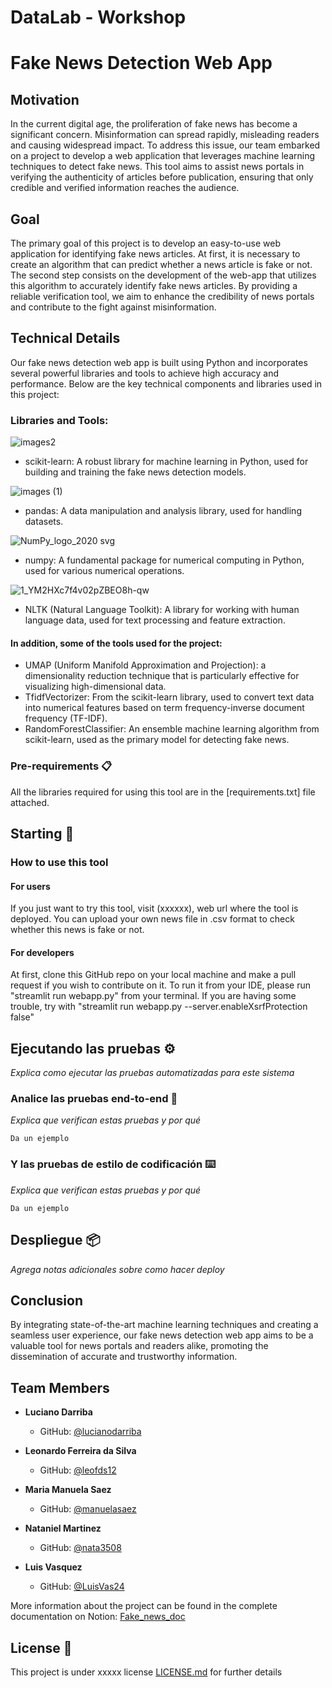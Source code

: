 # DataLab - Workshop

# Fake News Detection Web App

## Motivation
In the current digital age, the proliferation of fake news has become a significant concern. Misinformation can spread rapidly, misleading readers and causing widespread impact. To address this issue, our team embarked on a project to develop a web application that leverages machine learning techniques to detect fake news.
This tool aims to assist news portals in verifying the authenticity of articles before publication, ensuring that only credible and verified information reaches the audience.


## Goal
The primary goal of this project is to develop an easy-to-use web application for identifying fake news articles. 
At first, it is necessary to create an algorithm that can predict whether a news article is fake or not. The second step consists on the development of the web-app that utilizes this algorithm to accurately identify fake news articles. By providing a reliable verification tool, we aim to enhance the credibility of news portals and contribute to the fight against misinformation.


## Technical Details
Our fake news detection web app is built using Python and incorporates several powerful libraries and tools to achieve high accuracy and performance. Below are the key technical components and libraries used in this project:

### Libraries and Tools:

![images2](https://github.com/user-attachments/assets/b1ec8451-a649-4b09-8d3b-10cf9147f4e3)


* scikit-learn: A robust library for machine learning in Python, used for building and training the fake news detection models.
  
![images (1)](https://github.com/user-attachments/assets/be20e503-2bd8-4e3f-9051-592a5ef54865)



* pandas: A data manipulation and analysis library, used for handling datasets.

![NumPy_logo_2020 svg](https://github.com/user-attachments/assets/5442b112-f2f0-41f5-8d21-694069914138)



* numpy: A fundamental package for numerical computing in Python, used for various numerical operations.

![1_YM2HXc7f4v02pZBEO8h-qw](https://github.com/user-attachments/assets/93aaef9f-6256-48ce-bdc4-f375734ee921)


  
* NLTK (Natural Language Toolkit): A library for working with human language data, used for text processing and feature extraction.


#### In addition, some of the tools used for the project:
* UMAP (Uniform Manifold Approximation and Projection): a dimensionality reduction technique that is particularly effective for visualizing high-dimensional data.
* TfidfVectorizer: From the scikit-learn library, used to convert text data into numerical features based on term frequency-inverse document frequency (TF-IDF).
* RandomForestClassifier: An ensemble machine learning algorithm from scikit-learn, used as the primary model for detecting fake news.
  
### Pre-requirements 📋

All the libraries required for using this tool are in the [requirements.txt] file attached.


## Starting 🚀

### How to use this tool
#### For users
If you just want to try this tool, visit (xxxxxx), web url where the tool is deployed. You can upload your own news file in .csv format to check whether this news is fake or not.

#### For developers
At first, clone this GitHub repo on your local machine and make a pull request if you wish to contribute on it.
To run it from your IDE, please run "streamlit run webapp.py" from your terminal. 
If you are having some trouble, try with "streamlit run webapp.py --server.enableXsrfProtection false"   






## Ejecutando las pruebas ⚙️

_Explica como ejecutar las pruebas automatizadas para este sistema_

### Analice las pruebas end-to-end 🔩

_Explica que verifican estas pruebas y por qué_

```
Da un ejemplo
```

### Y las pruebas de estilo de codificación ⌨️

_Explica que verifican estas pruebas y por qué_

```
Da un ejemplo
```

## Despliegue 📦

_Agrega notas adicionales sobre como hacer deploy_




## Conclusion
By integrating state-of-the-art machine learning techniques and creating a seamless user experience, our fake news detection web app aims to be a valuable tool for news portals and readers alike, promoting the dissemination of accurate and trustworthy information. 

## Team Members

- **Luciano Darriba** 
  - GitHub: [@lucianodarriba](https://github.com/lucianodarriba)

- **Leonardo Ferreira da Silva** 
  - GitHub: [@leofds12](https://github.com/leofds12)

- **Maria Manuela Saez** 
  - GitHub: [@manuelasaez](https://github.com/manuelasaez)

- **Nataniel Martinez** 
  - GitHub: [@nata3508](https://github.com/Nata3508)

- **Luis Vasquez** 
  - GitHub: [@LuisVas24](https://github.com/LuisVas24)


More information about the project can be found in the complete documentation on Notion: [Fake_news_doc](https://www.notion.so/Fake-News-Project-Documentation-8dfd79c111b04254bc67b1c83e70a940?pvs=4)

## License 📄

This project is under xxxxx license [LICENSE.md](LICENSE.md) for further details



